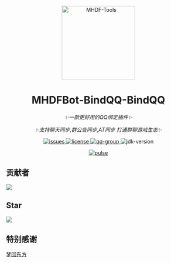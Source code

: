 <p align="center">
   <img src="https://pic.imgdb.cn/item/665c036bd9c307b7e9170568.png" width="200" height="200" alt="MHDF-Tools">
</p>

<div align="center">

# MHDFBot-BindQQ-BindQQ

_✨一款更好用的QQ绑定插件✨_

_✨支持聊天同步,群公告同步,AT同步 打通群聊游戏生态✨_
</div>

<p align="center">
    <a href="https://github.com/Love-MHDF/MHDFBot-BindQQ/issues">
        <img src="https://img.shields.io/github/issues/Love-MHDF/MHDFBot-BindQQ?style=flat-square" alt="issues">
    </a>
    <a href="https://github.com/Love-MHDF/MHDFBot-BindQQ/blob/main/LICENSE">
        <img src="https://img.shields.io/github/license/Love-MHDF/MHDFBot-BindQQ?style=flat-square" alt="license">
    </a>
    <a href="https://qm.qq.com/cgi-bin/qm/qr?k=T047YB6lHNMMcMuVlK_hGBcT5HNESxMA&jump_from=webapi&authKey=0/IFGIO6xLjjHB2YKF7laLxkKWbtWbDhb1lt//m7GgbElJSWdRZ8RjbWzSsufkO6">
        <img src="https://img.shields.io/badge/QQ群-129139830-brightgreen?style=flat-square" alt="qq-group">
    </a>
    <img src="https://img.shields.io/badge/JDK-17+-brightgreen?style=flat-square" alt="jdk-version">
</p>

<div align="center">
    <a href="https://github.com/Love-MHDF/MHDFBot-BindQQ/pulse">
        <img src="https://repobeats.axiom.co/api/embed/3f95c6a2c3be7b29d95016a78315ffb542c0c5dd.svg" alt="pulse">
    </a>
</div>

## 贡献者

[![](https://stg.contrib.rocks/image?repo=Love-MHDF/MHDFBot-BindQQ)](https://stg.contrib.rocks/image?repo=Love-MHDF/MHDFBot-BindQQ)

## Star

[![](https://starchart.cc/Love-MHDF/MHDFBot-BindQQ.svg?variant=adaptive)](https://starchart.cc/Love-MHDF/MHDFBot-BindQQ)

## 特别感谢

<div>
    <a href="https://www.mhdf.love/">梦回东方</a>
</div>
